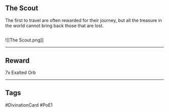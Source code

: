 ## The Scout
The first to travel are often rewarded for their journey, but all the treasure in the world cannot bring back those that are lost.
## 
![[The Scout.png]]

---
## Reward
7x Exalted Orb

---
## Tags
#DivinationCard
#PoE1